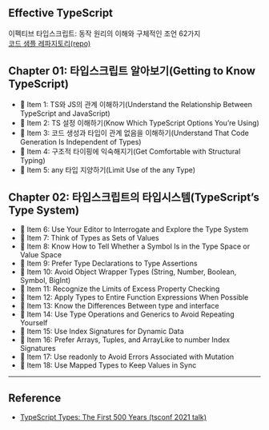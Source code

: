 ## Effective TypeScript

이펙티브 타입스크립트: 동작 원리의 이해와 구체적인 조언 62가지<br>
[코드 샘플 레파지토리(repo)](https://github.com/danvk/effective-typescript)

## Chapter 01: 타입스크립트 알아보기(Getting to Know TypeScript)

-   📝 Item 1: TS와 JS의 관계 이해하기(Understand the Relationship Between TypeScript and JavaScript)
-   📝 Item 2: TS 설정 이해하기(Know Which TypeScript Options You’re Using)
-   📝 Item 3: 코드 생성과 타입이 관계 없음을 이해하기(Understand That Code Generation Is Independent of Types)
-   📝 Item 4: 구조적 타이핑에 익숙해지기(Get Comfortable with Structural Typing)
-   📝 Item 5: any 타입 지양하기(Limit Use of the any Type)

## Chapter 02: 타입스크립트의 타입시스템(TypeScript’s Type System)

-   📝 Item 6: Use Your Editor to Interrogate and Explore the Type System
-   📝 Item 7: Think of Types as Sets of Values
-   📝 Item 8: Know How to Tell Whether a Symbol Is in the Type Space or Value Space
-   📝 Item 9: Prefer Type Declarations to Type Assertions
-   📝 Item 10: Avoid Object Wrapper Types (String, Number, Boolean, Symbol, BigInt)
-   📝 Item 11: Recognize the Limits of Excess Property Checking
-   📝 Item 12: Apply Types to Entire Function Expressions When Possible
-   📝 Item 13: Know the Differences Between type and interface
-   📝 Item 14: Use Type Operations and Generics to Avoid Repeating Yourself
-   📝 Item 15: Use Index Signatures for Dynamic Data
-   📝 Item 16: Prefer Arrays, Tuples, and ArrayLike to number Index Signatures
-   📝 Item 17: Use readonly to Avoid Errors Associated with Mutation
-   📝 Item 18: Use Mapped Types to Keep Values in Sync

---

## Reference

-   [TypeScript Types: The First 500 Years (tsconf 2021 talk)](https://www.youtube.com/watch?v=uN1zuV4DGRY&t=4s)
